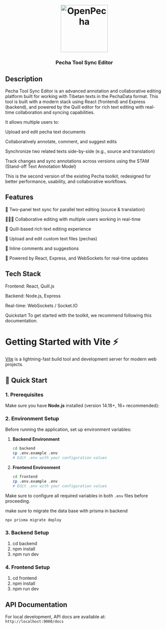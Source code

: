 <h1 align="center"> <br> <a href="https://openpecha.org"><img src="https://avatars.githubusercontent.com/u/82142807?s=400&u=19e108a15566f3a1449bafb03b8dd706a72aebcd&v=4" alt="OpenPecha" width="150"></a> <br> </h1> <h3 align="center">Pecha Tool Sync Editor</h3>

## Description

Pecha Tool Sync Editor is an advanced annotation and collaborative editing platform built for working with Tibetan texts in the PechaData format. This tool is built with a modern stack using React (frontend) and Express (backend), and powered by the Quill editor for rich text editing with real-time collaboration and syncing capabilities.

It allows multiple users to:

Upload and edit pecha text documents

Collaboratively annotate, comment, and suggest edits

Synchronize two related texts side-by-side (e.g., source and translation)

Track changes and sync annotations across versions using the STAM (Stand-off Text Annotation Model)

This is the second version of the existing Pecha toolkit, redesigned for better performance, usability, and collaborative workflows.

## Features

🔄 Two-panel text sync for parallel text editing (source & translation)

🧑‍🤝‍🧑 Collaborative editing with multiple users working in real-time

📝 Quill-based rich text editing experience

📄 Upload and edit custom text files (pechas)

💬 Inline comments and suggestions

🚀 Powered by React, Express, and WebSockets for real-time updates

## Tech Stack

Frontend: React, Quill.js

Backend: Node.js, Express

Real-time: WebSockets / Socket.IO

Quickstart
To get started with the toolkit, we recommend following this documentation.

# Getting Started with Vite ⚡

[Vite](https://vitejs.dev/) is a lightning-fast build tool and development server for modern web projects.

## 🚀 Quick Start

### 1. Prerequisites

Make sure you have **Node.js** installed (version 14.18+, 16+ recommended):

### 2. Environment Setup

Before running the application, set up environment variables:

1. **Backend Environment**

   ```bash
   cd backend
   cp .env.example .env
   # Edit .env with your configuration values
   ```

2. **Frontend Environment**
   ```bash
   cd frontend
   cp .env.example .env
   # Edit .env with your configuration values
   ```

Make sure to configure all required variables in both `.env` files before proceeding.

make sure to migrate the data base with prisma in backend

```prisma
npx prisma migrate deploy
```

### 3. Backend Setup

1. cd backend
2. npm install
3. npm run dev

### 4. Frontend Setup

1. cd frontend
2. npm install
3. npm run dev

## API Documentation

For local development, API docs are available at:
`http://localhost:9000/docs`
